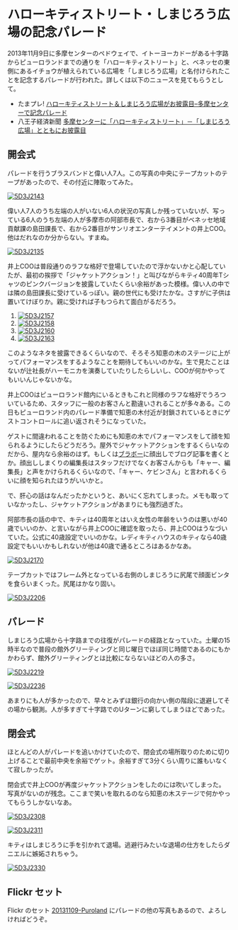 ﻿# ハローキティストリート・しまじろう広場の記念パレード

2013年11月9日に多摩センターのペドウェイで、イトーヨーカドーがある十字路からピューロランドまでの通りを「ハローキティストリート」と、ベネッセの東側にあるイチョウが植えられている広場を「しまじろう広場」と名付けられたことを記念するパレードが行われた。詳しくは以下のニュースを見てもらうとして。

* たまプレ! [ハローキティストリート＆しまじろう広場がお披露目–多摩センターで記念パレード](http://www.tamapre.jp/news/2013/11/10/hellokitty-street-shimajro-hiroba-parade.html)
* 八王子経済新聞 [多摩センターに「ハローキティストリート」－「しまじろう広場」とともにお披露目](http://hachioji.keizai.biz/headline/1503/)

## 開会式

パレードを行うブラスバンドと偉い人7人。この写真の中央にテープカットのテープがあったので、その付近に陣取ってみた。

[![5D3J2143](http://farm6.staticflickr.com/5545/10776699976_d9e93c9b48.jpg)](http://www.flickr.com/photos/ohtake_tomohiro/10776699976/)

偉い人7人のうち左端の人がいない6人の状況の写真しか残っていないが、写っている6人のうち左端の人が多摩市の阿部市長で、右から3番目がベネッセ地域貢献課の島田課長で、右から2番目がサンリオエンターテイメントの井上COO。他はだれなのか分からない。すまぬ。

[![5D3J2135](http://farm4.staticflickr.com/3675/10776669285_2fe2b77ee6.jpg)](http://www.flickr.com/photos/ohtake_tomohiro/10776669285/)

井上COOは普段通りのラフな格好で登場していたので浮かないかと心配していたが、最初の挨拶で「ジャケットアクション！」と叫びながらキティ40周年Tシャツのピンクバージョンを披露していたくらい余裕があった模様。偉い人の中では隣の島田課長に受けているっぽい。親の世代にも受けたかな。さすがに子供は置いてけぼりか。親に受ければ子もつられて面白がるだろう。

1. [![5D3J2157](http://farm4.staticflickr.com/3677/10776698076_7583b1586a.jpg)](http://www.flickr.com/photos/ohtake_tomohiro/10776698076/)
1. [![5D3J2158](http://farm8.staticflickr.com/7360/10776779664_7bcf90b25f.jpg)](http://www.flickr.com/photos/ohtake_tomohiro/10776779664/)
1. [![5D3J2160](http://farm4.staticflickr.com/3687/10776775384_cd066b3bd9.jpg)](http://www.flickr.com/photos/ohtake_tomohiro/10776775384/)
1. [![5D3J2163](http://farm4.staticflickr.com/3767/10776663325_4723c43510.jpg)](http://www.flickr.com/photos/ohtake_tomohiro/10776663325/)

このようなネタを披露できるくらいなので、そろそろ知恵の木のステージに上がってパフォーマンスをするようなことを期待してもいいのかな。生で見たことはないが辻社長がハーモニカを演奏していたりしたらしいし、COOが何かやってもいいんじゃないかな。

井上COOはピューロランド館内にいるときもこれと同様のラフな格好でうろついているため、スタッフに一般のお客さんと勘違いされることが多々ある。この日もピューロランド内のパレード準備で知恵の木付近が封鎖されているときにゲストコントロールに追い返されそうになっていた。

ゲストに間違われることを防ぐためにも知恵の木でパフォーマンスをして顔を知られるようにしたらどうだろう。屋外でジャケットアクションをするくらいなのだから、屋内なら余裕のはず。もしくは[ブラボー](http://puroland-blog.cocolog-nifty.com/)に顔出しでブログ記事を書くとか。顔出ししまくりの編集長はスタッフだけでなくお客さんからも「キャー、編集長」と声をかけられるくらいなので、「キャー、ケビンさん」と言われるくらいに顔を知られたほうがいいかと。

で、肝心の話はなんだったかというと、あいにく忘れてしまった。メモも取っていなかったし、ジャケットアクションがあまりにも強烈過ぎた。

阿部市長の話の中で、キティは40周年とはいえ女性の年齢をいうのは悪いが40歳でいいのか、と言いながら井上COOに確認を取ったら、井上COOはうなづいていた。公式に40歳設定でいいのかな。レディキティハウスのキティなら40歳設定でもいいかもしれないが他は40歳で通るところはあるかなあ。

[![5D3J2170](http://farm8.staticflickr.com/7460/10776695226_83ca40635c.jpg)](http://www.flickr.com/photos/ohtake_tomohiro/10776695226/)

テープカットではフレーム外となっている右側のしまじろうに尻尾で顔面ビンタを食らいまくった。尻尾はかなり固い。

[![5D3J2206](http://farm8.staticflickr.com/7369/10776692036_ea6e76b189.jpg)](http://www.flickr.com/photos/ohtake_tomohiro/10776692036/)

## パレード

しまじろう広場から十字路までの往復がパレードの経路となっていた。土曜の15時半なので普段の館外グリーティングと同じ曜日でほぼ同じ時間であるのにもかかわらず、館外グリーティングとは比較にならないほどの人の多さ。

[![5D3J2219](http://farm6.staticflickr.com/5535/10776769864_d9b6140b0c.jpg)](http://www.flickr.com/photos/ohtake_tomohiro/10776769864/)

[![5D3J2236](http://farm4.staticflickr.com/3724/10776768904_4562f5ec64.jpg)](http://www.flickr.com/photos/ohtake_tomohiro/10776768904/)

あまりにも人が多かったので、早々とみずほ銀行の向かい側の階段に退避してその場から観測。人が多すぎて十字路でのUターンに窮してしまうほどであった。

## 閉会式

ほとんどの人がパレードを追いかけていたので、閉会式の場所取りのために切り上げることで最前中央を余裕でゲット。余裕すぎて3分くらい周りに誰もいなくて寂しかったが。

閉会式で井上COOが再度ジャケットアクションをしたのには吹いてしまった。写真がないのが残念。ここまで笑いを取れるのなら知恵の木ステージで何かやってもらうしかないなあ。

[![5D3J2308](http://farm8.staticflickr.com/7341/10776918343_6e30421c53.jpg)](http://www.flickr.com/photos/ohtake_tomohiro/10776918343/)

[![5D3J2311](http://farm4.staticflickr.com/3802/10776685066_ffde69bd6a.jpg)](http://www.flickr.com/photos/ohtake_tomohiro/10776685066/)

キティはしまじろうに手を引かれて退場。逃避行みたいな退場の仕方をしたらダニエルに嫉妬されちゃう。

[![5D3J2330](http://farm6.staticflickr.com/5520/10776914303_abdec904eb.jpg)](http://www.flickr.com/photos/ohtake_tomohiro/10776914303/)

## Flickr セット

Flickr のセット [20131109-Puroland](http://www.flickr.com/photos/ohtake_tomohiro/sets/72157637511514035/) にパレードの他の写真もあるので、よろしければどうぞ。
